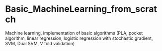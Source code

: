 # Basic_MachineLearning_from_scratch
Machine learning, implementation of basic algorithms (PLA, pocket algorithm, linear regression, logistic regression with stochastic gradient, SVM, Dual SVM, V fold validation)
